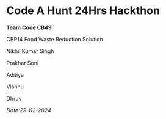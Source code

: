 <h1>Code A Hunt 24Hrs Hackthon</h1>
<p><b>Team Code CB49</b></p>
<p>CBP14 Food Waste Reduction Solution</p>
<p>Nikhil Kumar Singh</p>
<p>Prakhar Soni</p>
<p>Aditiya</p>
<p>Vishnu</p>
<p>Dhruv</p>
<i>Date:29-02-2024</i>
